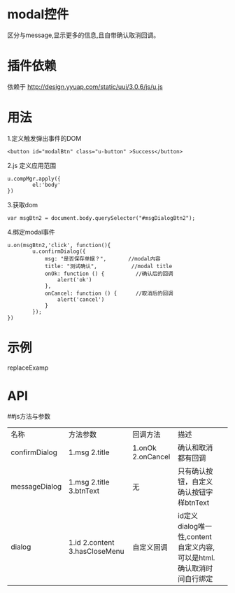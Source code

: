 # modal控件

区分与message,显示更多的信息,且自带确认取消回调。

# 插件依赖

依赖于  http://design.yyuap.com/static/uui/3.0.6/js/u.js

# 用法

1.定义触发弹出事件的DOM

```
<button id="modalBtn" class="u-button" >Success</button>

```

2.js 定义应用范围

```
u.compMgr.apply({
        el:'body'
})

```

3.获取dom

```
var msgBtn2 = document.body.querySelector("#msgDialogBtn2");

```


4.绑定modal事件

```
u.on(msgBtn2,'click', function(){
        u.confirmDialog({
            msg: "是否保存单据？",       //modal内容
            title: "测试确认",           //modal title
            onOk: function () {          //确认后的回调
                alert('ok')
            },
            onCancel: function () {		 //取消后的回调
                alert('cancel')
            }
        });
})

```

# 示例

replaceExamp


# API

##js方法与参数
<table>
  <tbody>
  	  <tr>
	    <td>名称</td>
	    <td>方法参数</td>
	    <td>回调方法</td>
	    <td>描述</td>
	    <td></td>
	  </tr>
	  <tr>
	    <td>confirmDialog</td>
	    <td>1.msg  2.title</td>
	    <td>1.onOk 2.onCancel</td>
	    <td>确认和取消都有回调</td>
	    <td></td>
	  </tr>
	    <td>messageDialog</td>
	    <td>1.msg  2.title  3.btnText</td>
	    <td>无</td>
	    <td>只有确认按钮，自定义确认按钮字样btnText</td>
	    <td></td>
	  </tr>
	  <tr>
	    <td>dialog</td>
	    <td>1.id  2.content  3.hasCloseMenu </td>
	    <td>自定义回调</td>
	    <td>id定义dialog唯一性,content自定义内容,可以是html.确认取消时间自行绑定</td>
	    <td></td>
	  </tr>
	</tbody>
</table>


